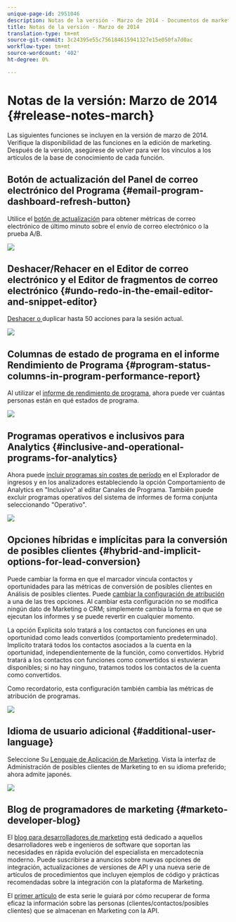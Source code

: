 ```yaml
---
unique-page-id: 2951046
description: Notas de la versión - Marzo de 2014 - Documentos de marketing - Documentación del producto
title: Notas de la versión - Marzo de 2014
translation-type: tm+mt
source-git-commit: 3c24395e55c756184615941327e15e050fa7d0ac
workflow-type: tm+mt
source-wordcount: '402'
ht-degree: 0%

---
```



# Notas de la versión: Marzo de 2014 {#release-notes-march}

Las siguientes funciones se incluyen en la versión de marzo de 2014. Verifique la disponibilidad de las funciones en la edición de marketing. Después de la versión, asegúrese de volver para ver los vínculos a los artículos de la base de conocimiento de cada función.

## Botón de actualización del Panel de correo electrónico del Programa {#email-program-dashboard-refresh-button}

Utilice el [botón de actualización](/help/marketo/product-docs/email-marketing/email-programs/email-program-data/use-the-email-program-dashboard.md) para obtener métricas de correo electrónico de último minuto sobre el envío de correo electrónico o la prueba A/B.

![](assets/image2014-9-22-11-3a35-3a15.png)

## Deshacer/Rehacer en el Editor de correo electrónico y el Editor de fragmentos de correo electrónico {#undo-redo-in-the-email-editor-and-snippet-editor}

[Deshacer o ](/help/marketo/product-docs/email-marketing/general/email-editor-2/edit-elements-in-an-email.md) duplicar hasta 50 acciones para la sesión actual.

![](assets/image2014-9-22-11-3a35-3a40.png)

## Columnas de estado de programa en el informe Rendimiento de Programa {#program-status-columns-in-program-performance-report}

Al utilizar el [informe de rendimiento de programa](/help/marketo/product-docs/core-marketo-concepts/programs/program-performance-report/add-program-status-columns-to-a-program-report.md), ahora puede ver cuántas personas están en qué estados de programa.

![](assets/image2014-9-22-11-3a36-3a13.png)

## Programas operativos e inclusivos para Analytics {#inclusive-and-operational-programs-for-analytics}

Ahora puede [incluir programas sin costes de período](/help/marketo/product-docs/reporting/revenue-cycle-analytics/program-analytics/make-a-program-without-a-period-cost-available-in-revenue-explorer-and-analyzers.md) en el Explorador de ingresos y en los analizadores estableciendo la opción Comportamiento de Analytics en &quot;Inclusivo&quot; al editar Canales de Programa. También puede excluir programas operativos del sistema de informes de forma conjunta seleccionando &quot;Operativo&quot;.

![](assets/image2014-9-22-11-3a36-3a32.png)

## Opciones híbridas e implícitas para la conversión de posibles clientes {#hybrid-and-implicit-options-for-lead-conversion}

Puede cambiar la forma en que el marcador vincula contactos y oportunidades para las métricas de conversión de posibles clientes en Análisis de posibles clientes. Puede [cambiar la configuración de atribución](/help/marketo/product-docs/administration/settings/change-attribution-settings-for-analytics.md) a una de las tres opciones. Al cambiar esta configuración no se modifica ningún dato de Marketing o CRM; simplemente cambia la forma en que se ejecutan los informes y se puede revertir en cualquier momento.

La opción Explícita solo tratará a los contactos con funciones en una oportunidad como leads convertidos (comportamiento predeterminado). Implícito tratará todos los contactos asociados a la cuenta en la oportunidad, independientemente de la función, como convertidos. Hybrid tratará a los contactos con funciones como convertidos si estuvieran disponibles; si no hay ninguno, tratamos todos los contactos de la cuenta como convertidos.

Como recordatorio, esta configuración también cambia las métricas de atribución de programas.

![](assets/image2014-9-22-11-3a36-3a51.png)

## Idioma de usuario adicional {#additional-user-language}

Seleccione Su [Lenguaje de Aplicación de Marketing](/help/marketo/product-docs/administration/settings/select-your-language-locale-and-time-zone.md). Vista la interfaz de Administración de posibles clientes de Marketing to en su idioma preferido; ahora admite japonés.

![](assets/image2014-9-22-11-3a37-3a14.png)

## Blog de programadores de marketing {#marketo-developer-blog}

El [blog para desarrolladores de marketing](http://developers.marketo.com/blog/) está dedicado a aquellos desarrolladores web e ingenieros de software que soportan las necesidades en rápida evolución del especialista en mercadotecnia moderno. Puede suscribirse a anuncios sobre nuevas opciones de integración, actualizaciones de versiones de API y una nueva serie de artículos de procedimientos que incluyen ejemplos de código y prácticas recomendadas sobre la integración con la plataforma de Marketing.

El [primer artículo](http://developers.marketo.com/blog/retrieving-customer-and-prospect-information-from-marketo-using-the-api/) de esta serie le guiará por cómo recuperar de forma eficaz la información sobre las personas (clientes/contactos/posibles clientes) que se almacenan en Marketing con la API.

